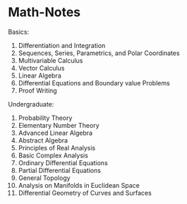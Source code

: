 # Math-Notes

Basics:
1. Differentiation and Integration
2. Sequences, Series, Parametrics, and Polar Coordinates
3. Multivariable Calculus
4. Vector Calculus
5. Linear Algebra
6. Differential Equations and Boundary value Problems
7. Proof Writing

Undergraduate:
1. Probability Theory
2. Elementary Number Theory
3. Advanced Linear Algebra
4. Abstract Algebra
5. Principles of Real Analysis
6. Basic Complex Analysis
7. Ordinary Differential Equations
8. Partial Differential Equations
9. General Topology
10. Analysis on Manifolds in Euclidean Space
11. Differential Geometry of Curves and Surfaces

    








